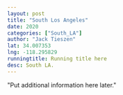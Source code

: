 ```yaml
---
layout: post
title: "South Los Angeles"
date: 2020
categories: ["South_LA"]
author: "Jack Tieszen"
lat: 34.007353
lng: -118.295829 
runningtitle: Running title here
desc: South LA.
---
```


"Put additional information here later."
